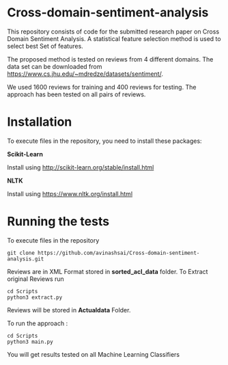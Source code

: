 # Cross-domain-sentiment-analysis

This repository consists of code for the submitted research paper on Cross Domain Sentiment Analysis. A statistical feature selection method is used to select best Set of features.


The proposed method is tested on reviews from 4 different domains. The data set can be downloaded from https://www.cs.jhu.edu/~mdredze/datasets/sentiment/.


We used 1600 reviews for training and 400 reviews for testing. The approach has been tested on all pairs of reviews.


# Installation

To execute files in the repository, you need to install these packages:

**Scikit-Learn**

Install using http://scikit-learn.org/stable/install.html

**NLTK**

Install using https://www.nltk.org/install.html

# Running the tests

To execute files in the repository

```
git clone https://github.com/avinashsai/Cross-domain-sentiment-analysis.git

```
Reviews are in XML Format stored in **sorted_acl_data** folder. To Extract original Reviews run

```
cd Scripts
python3 extract.py

```
Reviews will be stored in **Actualdata** Folder. 

To run the approach :

```
cd Scripts
python3 main.py
```

You will get results tested on all Machine Learning Classifiers

